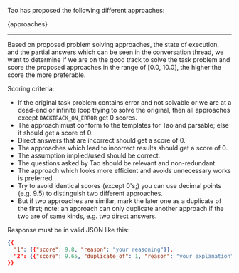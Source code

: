 Tao has proposed the following different approaches:

{approaches}

---

Based on proposed problem solving approaches, the state of execution, and the partial answers which can be seen in
the conversation thread, we want to determine if we are on the good track to solve the task problem and score 
the proposed approaches in the range of [0.0, 10.0], the higher the score the more preferable.

Scoring criteria: 
* If the original task problem contains error and not solvable or we are at a dead-end or infinite loop trying to 
  solve the original, then all approaches except `BACKTRACK_ON_ERROR` get 0 scores.
* The approach must conform to the templates for Tao and parsable; else it should get a score of 0.
* Direct answers that are incorrect should get a score of 0.
* The approaches which lead to incorrect results should get a score of 0.
* The assumption implied/used should be correct.
* The questions asked by Tao should be relevant and non-redundant.
* The approach which looks more efficient and avoids unnecessary works is preferred.
* Try to avoid identical scores (except 0's;) you can use decimal points (e.g. 9.5) to 
  distinguish two different approaches. 
* But if two approaches are similar, mark the later one as a duplicate of the first; note: an approach can only 
  duplicate another approach if the two are of same kinds, e.g. two direct answers.

Response must be in valid JSON like this:

```json
{{
  "1": {{"score": 9.8, "reason": "your reasoning"}},
  "2": {{"score": 9.65, "duplicate_of": 1, "reason": "your explanation"}}
}}
```
